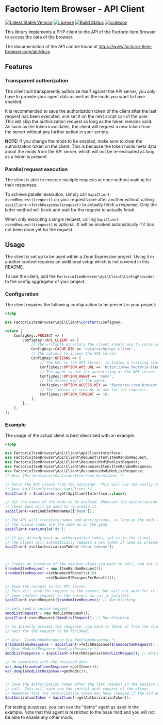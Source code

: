 # Factorio Item Browser - API Client

[![Latest Stable Version](https://poser.pugx.org/factorio-item-browser/api-client/v/stable)](https://packagist.org/packages/factorio-item-browser/api-client) 
[![License](https://poser.pugx.org/factorio-item-browser/api-client/license)](https://packagist.org/packages/factorio-item-browser/api-client) 
[![Build Status](https://travis-ci.org/factorio-item-browser/api-client.svg?branch=master)](https://travis-ci.org/factorio-item-browser/api-client) 
[![codecov](https://codecov.io/gh/factorio-item-browser/api-client/branch/master/graph/badge.svg)](https://codecov.io/gh/factorio-item-browser/api-client)

This library implements a PHP client to the API of the Factorio Item Browser to access the data of the browser.

The documentation of the API can be found at https://www.factorio-item-browser.com/api/docs

## Features

### Transparent authorization

The client will transparently authorize itself against the API server, you only have to provide your agent data as well
as the mods you want to have enabled. 

It is recommended to save the authorization token of the client after the last request has been executed, and set it
on the next script call of the user. This will skip the authorization request as long as the token remains valid. As 
soon as the token invalidates, the client will request a new token from the server without any further action in your
scripts.

**NOTE:** If you change the mods to be enabled, make sure to clear the authorization token on the client. This is because 
the token holds meta data about the mods from the API server, which will not be re-evaluated as long as a token is 
present.

### Parallel request execution

The client is able to execute multiple requests at once without waiting for their responses. 

To achieve parallel execution, simply call `$apiClient->sendRequest($request)` on your requests one after another 
without calling `$apiClient->fetchResponse($request)` to actually fetch a response. Only the latter method will block
and wait for the request to actually finish. 

When only executing a single request, calling `$apiClient->sendRequest($request)` is optional. It will be invoked 
automatically if it has not been done yet for the request.

## Usage

The client is set up to be used within a Zend Expressive project. Using it in another context requires an additional
setup which is not covered in this README.

To use the client, add the `FactorioItemBrowser\Api\Client\ConfigProvider` to the config aggregator of your project.

### Configuration

The client requires the following configuration to be present in your project:

```php
<?php

use FactorioItemBrowser\Api\Client\Constant\ConfigKey;

return [
    ConfigKey::PROJECT => [
        ConfigKey::API_CLIENT => [
            // The writable directory the client should use to cache some meta data.
            ConfigKey::CACHE_DIR => 'data/cache/api-client',
            // The options to access the API server.
            ConfigKey::OPTIONS => [
                // The URL to the API server, including a trailing slash.
                ConfigKey::OPTION_API_URL => 'https://www.factorio-item-browser.com/api/',
                // The agent to use for authorizing at the API server.
                ConfigKey::OPTION_AGENT => 'demo',
                // The access key of the agent.
                ConfigKey::OPTION_ACCESS_KEY => 'factorio-item-browser',
                // The timeout in seconds to use for the requests.
                ConfigKey::OPTION_TIMEOUT => 10,
            ],
        ],
    ],
];
```

### Example

The usage of the actual client is best described with an example.

```php
<?php 

use FactorioItemBrowser\Api\Client\ApiClientInterface;
use FactorioItemBrowser\Api\Client\Request\Item\ItemRandomRequest;
use FactorioItemBrowser\Api\Client\Request\Mod\ModListRequest;
use FactorioItemBrowser\Api\Client\Response\Item\ItemRandomResponse;
use FactorioItemBrowser\Api\Client\Response\Mod\ModListResponse;
/* @var \Psr\Container\ContainerInterface $container */

// Fetch the API client from the container. This will use the config to initialize it.
/* @var ApiClientInterface $apiClient */
$apiClient = $container->get(ApiClientInterface::class);

// Set the names of the mods to be enabled. Whenever the authorization token times out,
// these mods will be used to re-create it.
$apiClient->setEnabledModNames(['base']);

// The API will translate names and descriptions, as long as the mods are providing them.
// The locale codes are the same as in the game.
$apiClient->setLocale('de');

// If you already have an authorization token, set it to the client.
// The client will automatically request a new token if none is present or the old one timed out.
$apiClient->setAuthorizationToken('<Your token>');



// Create an instance of the request class you want to call, and set its parameters.
$randomItemRequest = new ItemRandomRequest();
$randomItemRequest->setNumberOfResults(10)
                  ->setNumberOfRecipesPerResult(3);

// Send the request to the API server.
// This will send the request to the server, but will not wait for it to finish. So you can
// send another request to the servers to run in parallel.
$apiClient->sendRequest($randomItemRequest); // Non-blocking

// Lets send a second request.
$modListRequest = new ModListRequest();
$apiClient->sendRequest($modListRequest); // Non-blocking

// To actually process the response, you have to fetch it from the client. This method will actually
// wait for the request to be finished.

/* @var  ItemRandomResponse $randomItemsResponse */
$randomItemsResponse = $apiClient->fetchResponse($randomItemRequest); // Blocking 
/* @var ModListResponse $modListResponse */
$modListResponse = $apiClient->fetchResponse($modListRequest); // Non-blocking

// Do something with the received data.
var_dump($randomItemsResponse->getItems());
var_dump($modListResponse->getMods());


// Save the authorization token after the last request in the session or somewhere and re-use it on the next script
// call. This will save you the initial auth request of the client.
// Remember that the authorization token may have changed if the old one timed out.
$authorizationToken = $apiClient->getAuthorizationToken();
```

For testing purposes, you can use the "demo" agent as used in the example. Note that this agent is restricted to the 
base mod and you will not be able to enable any other mods.
